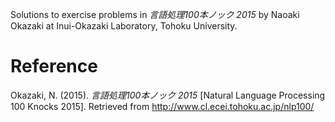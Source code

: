Solutions to exercise problems in *言語処理100本ノック 2015* by Naoaki Okazaki at Inui-Okazaki Laboratory, Tohoku University.

# Reference

Okazaki, N. (2015). *言語処理100本ノック 2015* [Natural Language Processing 100 Knocks 2015]. Retrieved from http://www.cl.ecei.tohoku.ac.jp/nlp100/
